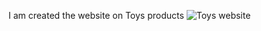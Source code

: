 I am created the website on Toys products
![Toys website](https://github.com/ssandy7/website/assets/132184886/2526de88-f770-4615-9346-1f4938c28e03)
